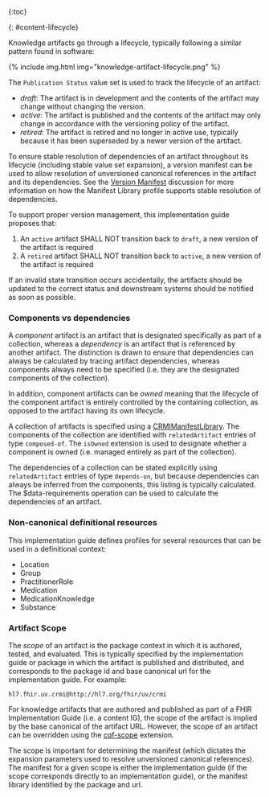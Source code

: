
{:toc}

{: #content-lifecycle}

Knowledge artifacts go through a lifecycle, typically following a similar pattern found in software:

<div style="max-width:750px;">
{% include img.html img="knowledge-artifact-lifecycle.png" %}
</div>

The `Publication Status` value set is used to track the lifecycle of an artifact:

* _draft_: The artifact is in development and the contents of the artifact may change without changing the version.
* _active_: The artifact is published and the contents of the artifact may only change in accordance with the versioning policy of the artifact.
* _retired_: The artifact is retired and no longer in active use, typically because it has been superseded by a newer version of the artifact.

To ensure stable resolution of dependencies of an artifact throughout its lifecycle (including stable value set expansion), a version manifest can be used to allow resolution of unversioned canonical references in the artifact and its dependencies. See the [Version Manifest](version-manifest.html) discussion for more information on how the Manifest Library profile supports stable resolution of dependencies.

To support proper version management, this implementation guide proposes that:

1. An `active` artifact SHALL NOT transition back to `draft`, a new version of the artifact is required
2. A `retired` artifact SHALL NOT transition back to `active`, a new version of the artifact is required

If an invalid state transition occurs accidentally, the artifacts should be updated to the correct status and downstream systems should be notified as soon as possible.

### Components vs dependencies

A _component_ artifact is an artifact that is designated specifically as part of a collection, whereas a _dependency_ is an artifact that is referenced by another artifact. The distinction is drawn to ensure that dependencies can always be calculated by tracing artifact dependencies, whereas components always need to be specified (i.e. they are the designated components of the collection).

In addition, component artifacts can be _owned_ meaning that the lifecycle of the component artifact is entirely controlled by the containing collection, as opposed to the artifact having its own lifecycle.

A collection of artifacts is specified using a [CRMIManifestLibrary](StructureDefinition-crmi-manifestlibrary.html). The components of the collection are identified with `relatedArtifact` entries of type `composed-of`. The `isOwned` extension is used to designate whether a component is owned (i.e. managed entirely as part of the collection).

The dependencies of a collection can be stated explicitly using `relatedArtifact` entries of type `depends-on`, but because dependencies can always be inferred from the components, this listing is typically calculated. The $data-requirements operation can be used to calculate the dependencies of an artifact.

### Non-canonical definitional resources

This implementation guide defines profiles for several resources that can be used in a definitional context:

* Location
* Group
* PractitionerRole
* Medication
* MedicationKnowledge
* Substance

### Artifact Scope

The _scope_ of an artifact is the package context in which it is authored, tested, and evaluated. This is typically specified by the implementation guide or package in which the artifact is published and distributed, and corresponds to the package id and base canonical url for the implementation guide. For example:

```
hl7.fhir.uv.crmi@http://hl7.org/fhir/uv/crmi
```

For knowledge artifacts that are authored and published as part of a FHIR Implementation Guide (i.e. a content IG), the scope of the artifact is implied by the base canonical of the artifact URL. However, the scope of an artifact can be overridden using the [cqf-scope](StructureDefinition-cqf-scope.html) extension.

The scope is important for determining the manifest (which dictates the expansion parameters used to resolve unversioned canonical references). The manifest for a given scope is either the implementation guide (if the scope corresponds directly to an implementation guide), or the manifest library identified by the package and url.